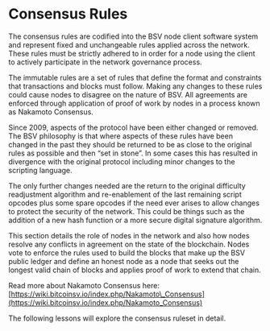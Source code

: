 # Consensus Rules

The consensus rules are codified into the BSV node client software system and represent fixed and unchangeable rules applied across the network. These rules must be strictly adhered to in order for a node using the client to actively participate in the network governance process.

The immutable rules are a set of rules that define the format and constraints that transactions and blocks must follow. Making any changes to these rules could cause nodes to disagree on the nature of BSV. All agreements are enforced through application of proof of work by nodes in a process known as Nakamoto Consensus.

Since 2009, aspects of the protocol have been either changed or removed. The BSV philosophy is that where aspects of these rules have been changed in the past they should be returned to be as close to the original rules as possible and then “set in stone”. In some cases this has resulted in divergence with the original protocol including minor changes to the scripting language.

The only further changes needed are the return to the original difficulty readjustment algorithm and re-enablement of the last remaining script opcodes plus some spare opcodes if the need ever arises to allow changes to protect the security of the network. This could be things such as the addition of a new hash function or a more secure digital signature algorithm.

This section details the role of nodes in the network and also how nodes resolve any conflicts in agreement on the state of the blockchain. Nodes vote to enforce the rules used to build the blocks that make up the BSV public ledger and define an honest node as a node that seeks out the longest valid chain of blocks and applies proof of work to extend that chain.

Read more about Nakamoto Consensus here: [https://wiki.bitcoinsv.io/index.php/Nakamoto\_Consensus](https://wiki.bitcoinsv.io/index.php/Nakamoto_Consensus)

The following lessons will explore the consensus ruleset in detail.
